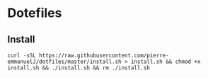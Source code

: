 # Dotefiles

## Install

```
curl -sSL https://raw.githubusercontent.com/pierre-emmanuelJ/dotfiles/master/install.sh > install.sh && chmod +x install.sh && ./install.sh && rm ./install.sh
```
